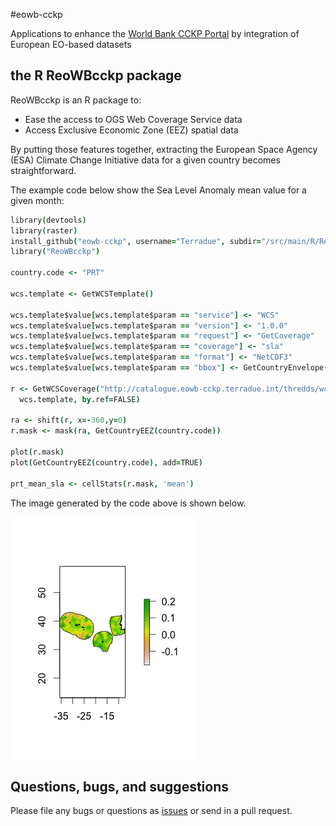 #eowb-cckp

Applications to enhance the [World Bank CCKP Portal](http://sdwebx.worldbank.org/climateportal/index.cfm) by integration of European EO-based datasets

## the R ReoWBcckp package

ReoWBcckp is an R package to:

* Ease the access to OGS Web Coverage Service data 
* Access Exclusive Economic Zone (EEZ) spatial data

By putting those features together, extracting the European Space Agency (ESA) Climate Change Initiative data for a given country becomes straightforward.

The example code below show the Sea Level Anomaly mean value for a given month: 

```coffee
library(devtools)
library(raster)
install_github("eowb-cckp", username="Terradue", subdir="/src/main/R/ReoWBcckp", ref="dev")
library("ReoWBcckp")

country.code <- "PRT"

wcs.template <- GetWCSTemplate()

wcs.template$value[wcs.template$param == "service"] <- "WCS" 
wcs.template$value[wcs.template$param == "version"] <- "1.0.0"
wcs.template$value[wcs.template$param == "request"] <- "GetCoverage"
wcs.template$value[wcs.template$param == "coverage"] <- "sla"
wcs.template$value[wcs.template$param == "format"] <- "NetCDF3"
wcs.template$value[wcs.template$param == "bbox"] <- GetCountryEnvelope(country.code)

r <- GetWCSCoverage("http://catalogue.eowb-cckp.terradue.int/thredds/wcs/SeaLevel-ECV/V1.1_20131220/ESACCI-SEALEVEL-L4-MSLA-MERGED-20100815000000-fv01.nc", 
  wcs.template, by.ref=FALSE)

ra <- shift(r, x=-360,y=0)
r.mask <- mask(ra, GetCountryEEZ(country.code))

plot(r.mask)
plot(GetCountryEEZ(country.code), add=TRUE)

prt_mean_sla <- cellStats(r.mask, 'mean')
```

The image generated by the code above is shown below.

![alt text](prt.png)

## Questions, bugs, and suggestions

Please file any bugs or questions as [issues](https://github.com/Terradue/eowb-cckp/issues/new) or send in a pull request.
